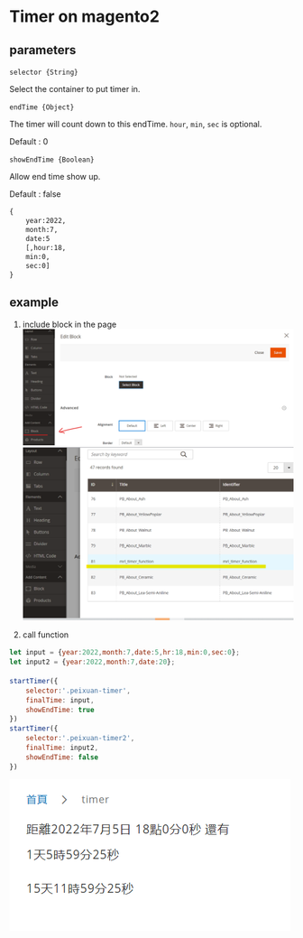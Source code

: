 # Timer on magento2

## parameters
`selector {String}`

Select the container to put timer in.

`endTime {Object}`

The timer will count down to this endTime.
`hour`, `min`, `sec` is optional.

Default : 0

`showEndTime {Boolean}`

Allow end time show up.

Default : false

```
{
    year:2022,
    month:7,
    date:5
    [,hour:18,
    min:0,
    sec:0]
}
```

## example

1. include block in the page
![example1](doc/img/example_01.png)
![example2](doc/img/example_02.png)

2. call function
```javascript
let input = {year:2022,month:7,date:5,hr:18,min:0,sec:0};
let input2 = {year:2022,month:7,date:20};

startTimer({
    selector:'.peixuan-timer',
    finalTime: input,
    showEndTime: true
})
startTimer({
    selector:'.peixuan-timer2',
    finalTime: input2,
    showEndTime: false
})
```

![example3](doc/img/example_03.png)